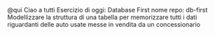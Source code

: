 @qui Ciao a tutti
Esercizio di oggi: Database First
nome repo: db-first
Modellizzare la struttura di una tabella per memorizzare tutti i dati riguardanti delle auto usate messe in vendita da un concessionario
